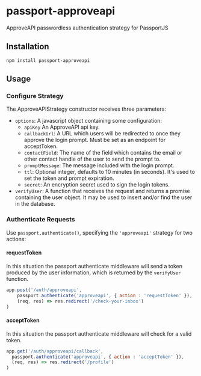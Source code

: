 # passport-approveapi
ApproveAPI passwordless authentication strategy for PassportJS

## Installation

  `npm install passport-approveapi`
  
## Usage

### Configure Strategy

  The ApproveAPIStrategy constructor receives three parameters:

  * `options`: A javascript object containing some configuration:
    * `apiKey` An ApproveAPI api key.
    * `callbackUrl`: A URL which users will be redirected to once they approve the login prompt. Must be set as an endpoint for acceptToken.
    * `contactField`: The name of the field which contains the email or other contact handle of the user to send the prompt to.
    * `promptMessage`: The message included with the login prompt.
    * `ttl`: Optional integer, defaults to 10 minutes (in seconds). It's used to set the token and prompt expiration.
    * `secret`: An encryption secret used to sign the login tokens.
  * `verifyUser`: A function that receives the request and returns a promise containing the user object. It may be used to insert and/or find the user in the database.
  
### Authenticate Requests
  
  Use `passport.authenticate()`, specifying the `'approveapi'` strategy for two actions:
  
#### requestToken
  In this situation the passport authenticate middleware will send a token produced by the user information, which is returned by the `verifyUser` function.
  
  ```javascript
  app.post('/auth/approveapi',
      passport.authenticate('approveapi', { action : 'requestToken' }),
      (req, res) => res.redirect('/check-your-inbox')
  )
  ```
  
#### acceptToken
  In this situation the passport authenticate middleware will check for a valid token.
  
  ```javascript
  app.get('/auth/approveapi/callback',
    passport.authenticate('approveapi', { action : 'acceptToken' }),
    (req, res) => res.redirect('/profile')
  )
  ```
